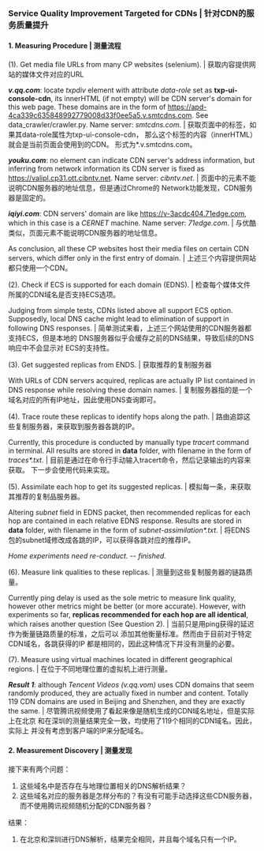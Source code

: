 ### Service Quality Improvement Targeted for CDNs | 针对CDN的服务质量提升

#### 1. Measuring Procedure | 测量流程
(1). Get media file URLs from many CP websites (selenium). 
| 获取内容提供网站的媒体文件对应的URL

_**v.qq.com**_: locate *txpdiv* element with attribute 
*data-role* set as **txp-ui-console-cdn**, its innerHTML
 (if not empty) will be CDN server's domain for this web 
 page. These domains are in the form of 
 https://apd-4ca339c635848992779008d33f0ee5a5.v.smtcdns.com. 
 See data_crawler/crawler.py. Name server: _smtcdns.com_. 
 | 获取页面中的<txpdiv>标签，如果其data-role属性为txp-ui-console-cdn，
 那么这个标签的内容（innerHTML）就会是当前页面会使用到的CDN。
 形式为*.v.smtcdns.com。

_**youku.com**_: no element can indicate CDN server's address 
information, but inferring from network information its CDN 
server is fixed as https://valipl.cp31.ott.cibntv.net. 
Name server: _cibntv.net_. 
| 页面中的元素不能说明CDN服务器的地址信息，但是通过Chrome的
Network功能发现，CDN服务器是固定的。

_**iqiyi.com**_: CDN servers' domain are like 
https://v-3acdc404.71edge.com, which in this case is 
a _CERNET_ machine. Name server: _71edge.com_.
| 与优酷类似，页面元素不能说明CDN服务器的地址信息。

As conclusion, all these CP websites host their media 
files on certain CDN servers, which differ only in the 
first entry of domain. 
| 上述三个内容提供网站都只使用一个CDN。

(2). Check if ECS is supported for each domain (EDNS).
| 检查每个媒体文件所属的CDN域名是否支持ECS选项。

Judging from simple tests, CDNs listed above all support 
ECS option. Supposedly, local DNS cache might lead to 
elimination of support in following DNS responses.
| 简单测试来看，上述三个网站使用的CDN服务器都支持ECS，但是本地的
DNS服务器似乎会缓存之前的DNS结果，导致后续的DNS响应中不会显示对
ECS的支持性。

(3). Get suggested replicas from ENDS. | 获取推荐的复制服务器

With URLs of CDN servers acquired, replicas are actually 
IP list contained in DNS response while resolving these 
domain names. 
| 复制服务器指的是一个域名对应的所有IP地址，因此使用DNS查询即可。

(4). Trace route these replicas to identify hops along the path.
| 路由追踪这些复制服务器，来获取到服务器各跳的IP。

Currently, this procedure is conducted by manually type 
_tracert_ command in terminal. All results are stored in 
**data** folder, with filename in the form of _traces*.txt_.
| 目前是通过在命令行手动输入tracert命令，然后记录输出的内容来获取。
下一步会使用代码来实现。

(5). Assimilate each hop to get its suggested replicas.
| 模拟每一条，来获取其推荐的复制品服务器。

Altering _subnet_ field in EDNS packet, then recommended 
replicas for each hop are contained in each relative EDNS 
response. Results are stored in **data** folder, with 
filename in the form of _subnet-assimilation*.txt_.
| 将EDNS包的subnet域修改成各跳的IP，可以获得各跳对应的推荐IP。

_Home experiments need re-conduct. -- finished._

(6). Measure link qualities to these replicas.
| 测量到这些复制服务器的链路质量。

Currently ping delay is used as the sole metric to measure 
link quality, however other metrics might be better 
(or more accurate). However, with experiments so far, 
**replicas recommended for each hop are all identical**, 
which raises another question (See Question 2). 
| 当前只是用ping获得的延迟作为衡量链路质量的标准，之后可以
添加其他衡量标准。然而由于目前对于特定CDN域名，各跳获得的IP
都是相同的，因此这种情况下并没有测量的必要。

(7). Measure using virtual machines located in different geographical regions. 
| 在位于不同地理位置的虚拟机上进行测量。

_**Result 1**_: although _Tencent Videos (v.qq.vom)_ uses 
CDN domains that seem randomly produced, they are actually
fixed in number and content. Totally 119 CDN domains are
used in Beijing and Shenzhen, and they are exactly the same. 
| 尽管腾讯视频使用了看起来像是随机生成的CDN域名地址，但是实际上在北京
和在深圳的测量结果完全一致，均使用了119个相同的CDN域名。因此，实际上
并没有考虑到客户端的IP来分配域名。

#### 2. Measurement Discovery | 测量发现

接下来有两个问题：
1. 这些域名中是否存在与地理位置相关的DNS解析结果？
2. 这些域名对应的服务器是怎样分布的？有没有可能手动选择这些CDN服务器，
而不使用腾讯视频随机分配的CDN服务器？

结果：
1. 在北京和深圳进行DNS解析，结果完全相同，并且每个域名只有一个IP。
